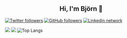 <h2 align="center">Hi, I'm Björn 👋</h2>

[![Twitter followers](https://img.shields.io/twitter/follow/meeroslav?style=social)](https://twitter.com/bjoern_rave)
[![GitHub followers](https://img.shields.io/github/followers/meeroslav?style=social)](https://github.com/bjoern_rave)
[![Linkedin network](https://img.shields.io/badge/LinkedIn-blue?style=social&logo=linkedin)](https://www.linkedin.com/in/bjoern-rave/)



![](https://github-profile-summary-cards.vercel.app/api/cards/profile-details?username=BjoernRave&theme=solarized_dark)
![](https://github-readme-stats.vercel.app/api?username=BjoernRave&show_icons=true&count_private=true&theme=solarized-dark&hide_title=true&hide_rank=true) ![Top Langs](https://github-readme-stats.vercel.app/api/top-langs/?username=BjoernRave&layout=compact&theme=solarized-dark)

